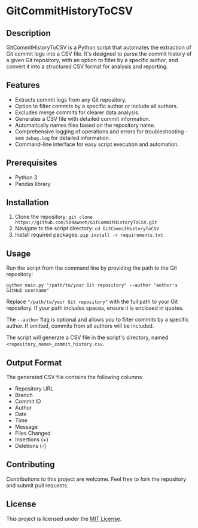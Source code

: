 # GitCommitHistoryToCSV

## Description
GitCommitHistoryToCSV is a Python script that automates the extraction of Git commit logs into a CSV file. It's designed to parse the commit history of a given Git repository, with an option to filter by a specific author, and convert it into a structured CSV format for analysis and reporting.

## Features
- Extracts commit logs from any Git repository.
- Option to filter commits by a specific author or include all authors.
- Excludes merge commits for clearer data analysis.
- Generates a CSV file with detailed commit information.
- Automatically names files based on the repository name.
- Comprehensive logging of operations and errors for troubleshooting - see `debug.log` for detailed information.
- Command-line interface for easy script execution and automation.

## Prerequisites
- Python 3
- Pandas library

## Installation
1. Clone the repository: `git clone https://github.com/5a9awneh/GitCommitHistoryToCSV.git`
2. Navigate to the script directory: `cd GitCommitHistoryToCSV`
3. Install required packages: `pip install -r requirements.txt`

## Usage
Run the script from the command line by providing the path to the Git repository:

`python main.py "/path/to/your Git repository" --author "author's GitHub username"`

Replace `"/path/to/your Git repository"` with the full path to your Git repository. If your path includes spaces, ensure it is enclosed in quotes.

The `--author` flag is optional and allows you to filter commits by a specific author. If omitted, commits from all authors will be included.

The script will generate a CSV file in the script's directory, named `<repository_name>_commit_history.csv`.

## Output Format
The generated CSV file contains the following columns:
- Repository URL
- Branch
- Commit ID
- Author
- Date
- Time
- Message
- Files Changed
- Insertions (+)
- Deletions (-)

## Contributing
Contributions to this project are welcome. Feel free to fork the repository and submit pull requests.

## License
This project is licensed under the [MIT License](https://choosealicense.com/licenses/mit/).

